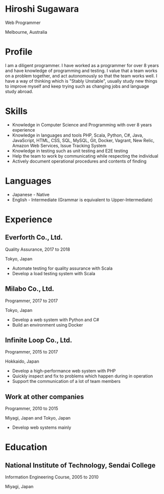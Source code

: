 # Hiroshi Sugawara

Web Programmer

Melbourne, Australia

# Profile

I am a diligent programmer. I have worked as a programmer for over 8 years and have knowledge of programming and testing. I value that a team works on a problem together, and act autonomously so that the team works well. I have a way of ​​thinking which is "Stably Unstable", usually study new things to improve myself and keep trying such as changing jobs and language study abroad.

# Skills

- Knowledge in Computer Science and Programming with over 8 years experience
- Knowledge in languages ​​and tools PHP, Scala, Python, C#, Java, JavaScript, HTML, CSS, SQL, MySQL, Git, Docker, Vagrant, New Relic, Amazon Web Services, Issue Tracking System
- Knowledge in testing such as unit testing and E2E testing
- Help the team to work by communicating while respecting the individual
- Actively document operational procedures and contents of finding

# Languages

- Japanese - Native
- English - Intermediate (Grammar is equivalent to Upper-Intermediate)

# Experience

## Everforth Co., Ltd.

Quality Assurance, 2017 to 2018

Tokyo, Japan

- Automate testing for quality assurance with Scala
- Develop a load testing system with Scala

## Milabo Co., Ltd.

Programmer, 2017 to 2017

Tokyo, Japan

- Develop a web system with Python and C#
- Build an environment using Docker

## Infinite Loop Co., Ltd.

Programmer, 2015 to 2017

Hokkaido, Japan

- Develop a high-performance web system with PHP
- Quickly inspect and fix to problems which happen during in operation
- Support the communication of a lot of team members

## Work at other companies

Programmer, 2010 to 2015

Miyagi, Japan and Tokyo, Japan

- Develop web systems mainly

# Education

## National Institute of Technology, Sendai College

Information Engineering Course, 2005 to 2010

Miyagi, Japan
